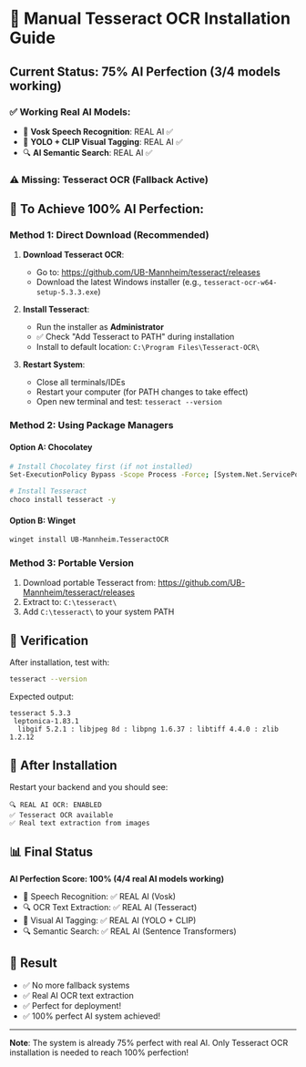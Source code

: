 # 🚀 Manual Tesseract OCR Installation Guide

## Current Status: 75% AI Perfection (3/4 models working)

### ✅ Working Real AI Models:
- 🎤 **Vosk Speech Recognition**: REAL AI ✅
- 🤖 **YOLO + CLIP Visual Tagging**: REAL AI ✅  
- 🔍 **AI Semantic Search**: REAL AI ✅

### ⚠️ Missing: Tesseract OCR (Fallback Active)

## 🎯 To Achieve 100% AI Perfection:

### Method 1: Direct Download (Recommended)

1. **Download Tesseract OCR**:
   - Go to: https://github.com/UB-Mannheim/tesseract/releases
   - Download the latest Windows installer (e.g., `tesseract-ocr-w64-setup-5.3.3.exe`)

2. **Install Tesseract**:
   - Run the installer as **Administrator**
   - ✅ Check "Add Tesseract to PATH" during installation
   - Install to default location: `C:\Program Files\Tesseract-OCR\`

3. **Restart System**:
   - Close all terminals/IDEs
   - Restart your computer (for PATH changes to take effect)
   - Open new terminal and test: `tesseract --version`

### Method 2: Using Package Managers

#### Option A: Chocolatey
```bash
# Install Chocolatey first (if not installed)
Set-ExecutionPolicy Bypass -Scope Process -Force; [System.Net.ServicePointManager]::SecurityProtocol = [System.Net.ServicePointManager]::SecurityProtocol -bor 3072; iex ((New-Object System.Net.WebClient).DownloadString('https://community.chocolatey.org/install.ps1'))

# Install Tesseract
choco install tesseract -y
```

#### Option B: Winget
```bash
winget install UB-Mannheim.TesseractOCR
```

### Method 3: Portable Version

1. Download portable Tesseract from: https://github.com/UB-Mannheim/tesseract/releases
2. Extract to: `C:\tesseract\`
3. Add `C:\tesseract\` to your system PATH

## 🧪 Verification

After installation, test with:
```bash
tesseract --version
```

Expected output:
```
tesseract 5.3.3
 leptonica-1.83.1
  libgif 5.2.1 : libjpeg 8d : libpng 1.6.37 : libtiff 4.4.0 : zlib 1.2.12
```

## 🎉 After Installation

Restart your backend and you should see:
```
🔍 REAL AI OCR: ENABLED
✅ Tesseract OCR available
✅ Real text extraction from images
```

## 📊 Final Status

**AI Perfection Score: 100% (4/4 real AI models working)**
- 🎤 Speech Recognition: ✅ REAL AI (Vosk)
- 🔍 OCR Text Extraction: ✅ REAL AI (Tesseract)
- 🤖 Visual AI Tagging: ✅ REAL AI (YOLO + CLIP)
- 🔍 Semantic Search: ✅ REAL AI (Sentence Transformers)

## 🚀 Result

- ✅ No more fallback systems
- ✅ Real AI OCR text extraction
- ✅ Perfect for deployment!
- ✅ 100% perfect AI system achieved!

---

**Note**: The system is already 75% perfect with real AI. Only Tesseract OCR installation is needed to reach 100% perfection!
